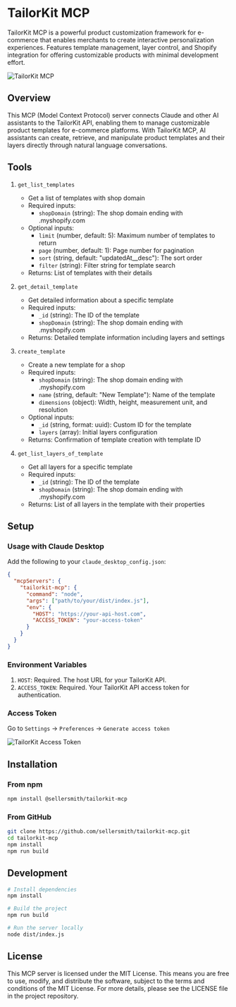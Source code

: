 # TailorKit MCP

TailorKit MCP is a powerful product customization framework for e-commerce that enables merchants to create interactive personalization experiences. Features template management, layer control, and Shopify integration for offering customizable products with minimal development effort.

![TailorKit MCP](https://cdn.shopify.com/app-store/listing_images/958e5ec4440b11eb378c3c27a7a4097d/icon/CKPAh-fW_YYDEAE=.png)

## Overview

This MCP (Model Context Protocol) server connects Claude and other AI assistants to the TailorKit API, enabling them to manage customizable product templates for e-commerce platforms. With TailorKit MCP, AI assistants can create, retrieve, and manipulate product templates and their layers directly through natural language conversations.

## Tools

1. `get_list_templates`

   - Get a list of templates with shop domain
   - Required inputs:
     - `shopDomain` (string): The shop domain ending with .myshopify.com
   - Optional inputs:
     - `limit` (number, default: 5): Maximum number of templates to return
     - `page` (number, default: 1): Page number for pagination
     - `sort` (string, default: "updatedAt\_\_desc"): The sort order
     - `filter` (string): Filter string for template search
   - Returns: List of templates with their details

2. `get_detail_template`

   - Get detailed information about a specific template
   - Required inputs:
     - `_id` (string): The ID of the template
     - `shopDomain` (string): The shop domain ending with .myshopify.com
   - Returns: Detailed template information including layers and settings

3. `create_template`

   - Create a new template for a shop
   - Required inputs:
     - `shopDomain` (string): The shop domain ending with .myshopify.com
     - `name` (string, default: "New Template"): Name of the template
     - `dimensions` (object): Width, height, measurement unit, and resolution
   - Optional inputs:
     - `_id` (string, format: uuid): Custom ID for the template
     - `layers` (array): Initial layers configuration
   - Returns: Confirmation of template creation with template ID

4. `get_list_layers_of_template`
   - Get all layers for a specific template
   - Required inputs:
     - `_id` (string): The ID of the template
     - `shopDomain` (string): The shop domain ending with .myshopify.com
   - Returns: List of all layers in the template with their properties

## Setup

### Usage with Claude Desktop

Add the following to your `claude_desktop_config.json`:

```json
{
  "mcpServers": {
    "tailorkit-mcp": {
      "command": "node",
      "args": ["path/to/your/dist/index.js"],
      "env": {
        "HOST": "https://your-api-host.com",
        "ACCESS_TOKEN": "your-access-token"
      }
    }
  }
}
```

### Environment Variables

1. `HOST`: Required. The host URL for your TailorKit API.
2. `ACCESS_TOKEN`: Required. Your TailorKit API access token for authentication.

### Access Token

Go to `Settings` -> `Preferences` -> `Generate access token`

![TailorKit Access Token](https://img001.prntscr.com/file/img001/iHKoBGqbRuK9OxeiBqnxHA.png)

## Installation

### From npm

```bash
npm install @sellersmith/tailorkit-mcp
```

### From GitHub

```bash
git clone https://github.com/sellersmith/tailorkit-mcp.git
cd tailorkit-mcp
npm install
npm run build
```

## Development

```bash
# Install dependencies
npm install

# Build the project
npm run build

# Run the server locally
node dist/index.js
```

## License

This MCP server is licensed under the MIT License. This means you are free to use, modify, and distribute the software, subject to the terms and conditions of the MIT License. For more details, please see the LICENSE file in the project repository.
